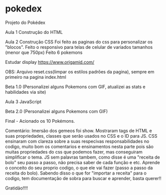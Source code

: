 # pokedex

Projeto do Pokédex

Aula 1 Construção do HTML

Aula 2 Construção CSS Foi feito as paginas do css para personalizar os "blocos". Feito o responsivo para telas de celular de variados tamanhos (menor que 750px) Feito 6 pokemons

Estudar display https://www.origamid.com/

OBS: Arquivo reset.css(limpar os estilos padrões da pagina), sempre em primeiro na pagina index.html

Beta 1.0 (Personalizei alguns Pokemons com GIF, atualizei as stats e habilidades via site)

Aula 3 JavaScript

Beta 2.0 (Personalizei alguns Pokemons com GIF)

Final - Acionado os 10 Pokémons.

Comentário: Imersão dos gemeos foi show. Mostraram tags de HTML e suas propriedades, classes que serão usados no CSS e o ID para JS. CSS ensinaram com clareza sobre a suas respecivas responsabilidades no codigo, muito bom os comentarios e ensinamentos nesta parte pois são muitas propriedades do css que podemos fazer, mas conseguiram simplificar o tema. JS sem palavras tambem, como disse é uma "receita de bolo" seu passo a passo, não precisa saber de cada função e etc. Aprende o conceito do seu proprio codigo, o que ele vai fazer (passo a passo da receita do bolo). Sabendo disso o que for "importar a receita" para o codigo, tem documentação de sobra para buscar e aprender, basta querer!!

Gratidão!!!!
